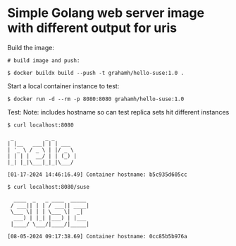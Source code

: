 # Simple Golang web server image with different output for uris

Build the image:
```
# build image and push:

$ docker buildx build --push -t grahamh/hello-suse:1.0 .

```
  
Start a local container instance to test:
```
$ docker run -d --rm -p 8080:8080 grahamh/hello-suse:1.0

```

Test:
Note: includes hostname so can test replica sets hit different instances
```
$ curl localhost:8080

 _          _ _
| |__   ___| | | ___
| '_ \ / _ \ | |/ _ \
| | | |  __/ | | (_) |
|_| |_|\___|_|_|\___/

[01-17-2024 14:46:16.49] Container hostname: b5c935d605cc
```

```
$ curl localhost:8080/suse

  ____  _   _ ____  _____
 / ___|| | | / ___|| ____|
 \___ \| | | \___ \|  _|
  ___) | |_| |___) | |___
 |____/ \___/|____/|_____|

[08-05-2024 09:17:38.69] Container hostname: 0cc85b5b976a
```
